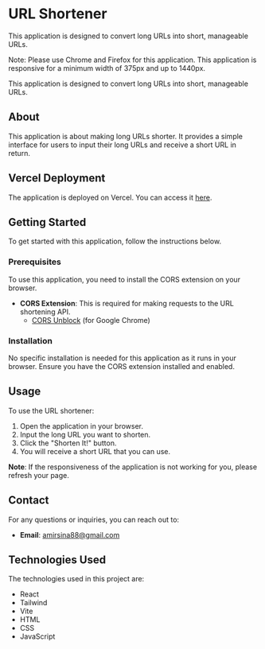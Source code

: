 # URL Shortener

This application is designed to convert long URLs into short, manageable URLs.

Note: Please use Chrome and Firefox for this application. This application is responsive for a minimum width of 375px and up to 1440px.

This application is designed to convert long URLs into short, manageable URLs.


## About

This application is about making long URLs shorter. It provides a simple interface for users to input their long URLs and receive a short URL in return.

## Vercel Deployment

The application is deployed on Vercel. You can access it [here](https://vercel.com/new/amir-shariats-projects-d1218d86/success?developer-id=&external-id=&redirect-url=&branch=main&deploymentUrl=part-project-dc21n1ra8-amir-shariats-projects-d1218d86.vercel.app&projectName=part-project&s=https%3A%2F%2Fgithub.com%2FShariat-Amir%2FPart-Project&gitOrgLimit=&hasTrialAvailable=1&totalProjects=1&slug=app-future&slug=en-US&slug=new&slug=amir-shariats-projects-d1218d86&slug=success).


## Getting Started

To get started with this application, follow the instructions below.

### Prerequisites

To use this application, you need to install the CORS extension on your browser.

- **CORS Extension**: This is required for making requests to the URL shortening API.
  - [CORS Unblock](https://chrome.google.com/webstore/detail/cors-unblock/lfhmikememgdcahcdlaciloancbhjino) (for Google Chrome)

### Installation

No specific installation is needed for this application as it runs in your browser. Ensure you have the CORS extension installed and enabled.

## Usage

To use the URL shortener:

1. Open the application in your browser.
2. Input the long URL you want to shorten.
3. Click the "Shorten It!" button.
4. You will receive a short URL that you can use.

**Note**: If the responsiveness of the application is not working for you, please refresh your page.


## Contact

For any questions or inquiries, you can reach out to:

- **Email**: amirsina88@gmail.com


## Technologies Used

The technologies used in this project are:

- React
- Tailwind
- Vite
- HTML
- CSS
- JavaScript
